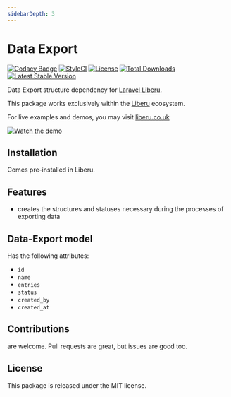 ```yaml
---
sidebarDepth: 3
---
```


# Data Export

[![Codacy Badge](https://api.codacy.com/project/badge/Grade/7ea7f7704b2044f9950074cf8afb6e3f)](https://www.codacy.com/app/laravel-liberu/data-export?utm_source=github.com&amp;utm_medium=referral&amp;utm_content=laravel-liberu/data-export&amp;utm_campaign=Badge_Grade)
[![StyleCI](https://github.styleci.io/repos/148101651/shield?branch=master)](https://github.styleci.io/repos/148101651)
[![License](https://poser.pugx.org/laravel-liberu/data-export/license)](https://packagist.org/packages/laravel-liberu/data-export)
[![Total Downloads](https://poser.pugx.org/laravel-liberu/data-export/downloads)](https://packagist.org/packages/laravel-liberu/data-export)
[![Latest Stable Version](https://poser.pugx.org/laravel-liberu/data-export/version)](https://packagist.org/packages/laravel-liberu/data-export)

Data Export structure dependency for [Laravel Liberu](https://github.com/laravel-liberu/Liberu).

This package works exclusively within the [Liberu](https://github.com/laravel-liberu/Liberu) ecosystem.

For live examples and demos, you may visit [liberu.co.uk](https://www.liberu.co.uk)

[![Watch the demo](https://laravel-liberu.github.io/data-export/screenshots/bulma_001_thumb.png)](https://laravel-liberu.github.io/data-export/screenshots/bulma_001.png)

## Installation

Comes pre-installed in Liberu.

## Features
- creates the structures and statuses necessary during the processes of exporting data

## Data-Export model
Has the following attributes:
- `id`
- `name`
- `entries`
- `status` 
- `created_by`
- `created_at`

## Contributions

are welcome. Pull requests are great, but issues are good too.

## License

This package is released under the MIT license.
